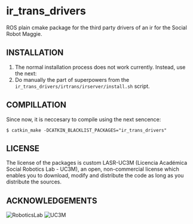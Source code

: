 # ir_trans_drivers

ROS plain cmake package for the third party drivers of an ir for the Social Robot Maggie.

## INSTALLATION

1. The normal installation process does not work currently. Instead, use the next:
2. Do manually the part of superpowers from the `ir_trans_drivers/irtrans/irserver/install.sh` script.

## COMPILLATION

Since now, it is neccesary to compile using the next sencence:

`$ catkin_make -DCATKIN_BLACKLIST_PACKAGES="ir_trans_drivers"`

## LICENSE

The license of the packages is custom LASR-UC3M (Licencia Académica Social Robotics Lab - UC3M), an open, non-commercial license which enables you to download, modify and distribute the code as long as you distribute the sources.  

## ACKNOWLEDGEMENTS

![RoboticsLab](http://ieee.uc3m.es/images/thumb/b/b6/Roboticslab_text_new.jpg/128px-Roboticslab_text_new.jpg)
![UC3M](http://ieee.uc3m.es/images/thumb/6/6b/Logo_uc3m_letras.png/256px-Logo_uc3m_letras.png)
